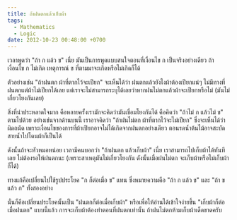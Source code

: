 ```yaml
---
title: ถ้าฝนตกแล้วเก็บผ้า
tags:
  - Mathematics
  - Logic
date: 2012-10-23 00:48:00 +0700
---
```


เวลาพูดว่า "ถ้า ก แล้ว ข" เนี่ย มันเป็นการพูดแบบสนใจตอนที่เงื่อนไข ก เป็นจริงอย่างเดียว ถ้าเงื่อนไข ก ไม่เกิด เหตุการณ์ ข ที่ตามมาจะเกิดหรือไม่เกิดก็ได้

ตัวอย่างเช่น "ถ้าฝนตก ผ้าที่ตากไว้จะเปียก" จะเห็นได้ว่า ฝนตกแล้วยังไงผ้าต้องเปียกแน่ๆ ไม่มีทางที่ฝนตกแต่ผ้าไม่เปียกได้เลย แต่เราจะไม่สามารถระบุได้เลยว่าหากฝนไม่ตกแล้วผ้าจะเปียกหรือไม่ (มันไม่เกี่ยวโยงกันเลย)

สิ่งที่น่าประหลาดใจมาก คือหลายครั้งเรามักจะคิดว่ามันเชื่อมโยงกันได้ คือคิดว่า "ถ้าไม่ ก แล้วไม่ ข" ตามไปด้วย อย่างเช่นจากด้านบนนี้ เราอาจคิดว่า "ถ้าฝนไม่ตก ผ้าที่ตากไว้จะไม่เปียก" ซึ่งจะเห็นได้ว่าผิดถนัด เพราะเงื่อนไขของการที่ผ้าเปียกอาจไม่ได้เกิดจากฝนตกอย่างเดียว ตอนรดน้ำต้นไม้อาจสะบัดสายน้ำไปโดนผ้าก็เป็นได้

ดังนั้นถ้าจะหัวหมอหน่อย เวลามีคนบอกว่า "ถ้าฝนตก แล้วเก็บผ้า" เนี่ย เราสามารถไปเก็บผ้าได้ทันทีเลย ไม่ต้องรอให้ฝนตกนะ (เพราะสาเหตุมันไม่เกี่ยวโยงกัน ดังนั้นเมื่อฝนไม่ตก จะเก็บผ้าหรือไม่เก็บผ้าก็ได้)

ทางแก้คือเปลี่ยนไปใช้รูปประโยค "ก ก็ต่อเมื่อ ข" แทน ซึ่งหมายความคือ "ถ้า ก แล้ว ข" และ "ถ้า ข แล้ว ก" ทั้งสองอย่าง

นั่นก็คือเปลี่ยนประโยคนั้นเป็น "ฝนตกก็ต่อเมื่อเก็บผ้า" หรือเพื่อให้อ่านได้เข้าใจง่ายขึ้น "เก็บผ้าก็ต่อเมื่อฝนตก" แบบนี้แล้ว การจะเก็บผ้าต้องทำตอนที่ฝนตกเท่านั้น ถ้าฝนไม่ตกห้ามเก็บผ้าเด็ดขาดครับ
